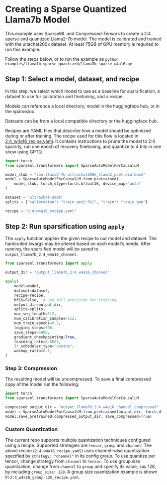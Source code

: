 # Creating a Sparse Quantized Llama7b Model

This example uses SparseML and Compressed-Tensors to create a 2:4 sparse and quantized Llama2-7b model.
The model is calibrated and trained with the ultachat200k dataset.
At least 75GB of GPU memory is required to run this example.

Follow the steps below, or to run the example as `python examples/llama7b_sparse_quantized/llama7b_sparse_w4a16.py`

## Step 1: Select a model, dataset, and recipe
In this step, we select which model to use as a baseline for sparsification, a dataset to
use for calibration and finetuning, and a recipe.

Models can reference a local directory, model in the huggingface hub, or in the sparsezoo.

Datasets can be from a local compatible directory or the huggingface hub.

Recipes are YAML files that describe how a model should be optimized during or after training.
The recipe used for this flow is located in [2:4_w4a16_recipe.yaml](./2:4_w4a16_recipe.yaml).
It contains instructions to prune the model to 2:4 sparsity, run one epoch of recovery finetuning,
and quantize to 4 bits in one show using GPTQ.

```python
import torch
from sparseml.transformers import SparseAutoModelForCausalLM

model_stub = "zoo:llama2-7b-ultrachat200k_llama2_pretrain-base"
model = SparseAutoModelForCausalLM.from_pretrained(
    model_stub, torch_dtype=torch.bfloat16, device_map="auto"
)

dataset = "ultrachat-200k"
splits = {"calibration": "train_gen[:5%]", "train": "train_gen"}

recipe = "2:4_w4a16_recipe.yaml"
```

## Step 2: Run sparsification using `apply`
The `apply` function applies the given recipe to our model and dataset.
The hardcoded kwargs may be altered based on each model's needs.
After running, the sparsified model will be saved to `output_llama7b_2:4_w4a16_channel`.

```python
from sparseml.transformers import apply

output_dir = "output_llama7b_2:4_w4a16_channel"

apply(
    model=model,
    dataset=dataset,
    recipe=recipe,
    bf16=False,  # use full precision for training
    output_dir=output_dir,
    splits=splits,
    max_seq_length=512,
    num_calibration_samples=512,
    num_train_epochs=0.5,
    logging_steps=500,
    save_steps=5000,
    gradient_checkpointing=True,
    learning_rate=0.0001,
    lr_scheduler_type="cosine",
    warmup_ratio=0.1,
)
```


### Step 3: Compression

The resulting model will be uncompressed. To save a final compressed copy of the model 
run the following:

```python
import torch
from sparseml.transformers import SparseAutoModelForCausalLM

compressed_output_dir = "output_llama7b_2:4_w4a16_channel_compressed"
model = SparseAutoModelForCausalLM.from_pretrained(output_dir, torch_dtype=torch.bfloat16)
model.save_pretrained(compressed_output_dir, save_compressed=True)
```

### Custom Quantization
The current repo supports multiple quantization techniques configured using a recipe. Supported strategies are `tensor`, `group` and `channel`. 
The above recipe (`2:4_w4a16_recipe.yaml`) uses channel-wise quantization specified by `strategy: "channel"` in its config group. 
To use quantize per tensor, change strategy from `channel` to `tensor`. To use group size quantization, change from `channel` to `group` and specify its value, say 128, by including `group_size: 128`. A group size quantization example is shown in `2:4_w4a16_group-128_recipe.yaml`.

